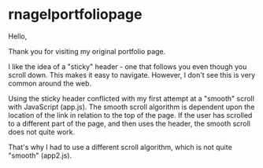 # rnagelportfoliopage

Hello,

Thank you for visiting my original portfolio page. 

I like the idea of a "sticky" header - one that follows you even though you scroll down. This makes it easy to navigate. However, I don't see this is very common around the web. 

Using the sticky header conflicted with my first attempt at a "smooth" scroll with JavaScript (app.js). The smooth scroll algorithm is dependent upon the location of the link in relation to the top of the page. If the user has scrolled to a different part of the page, and then uses the header, the smooth scroll does not quite work. 

That's why I had to use a different scroll algorithm, which is not quite "smooth" (app2.js).
